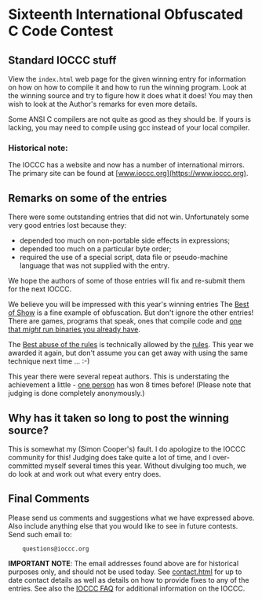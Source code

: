 # Sixteenth International Obfuscated C Code Contest


## Standard IOCCC stuff

View the `index.html` web page for the given winning entry for information on how
on how to compile it and how to run the winning program.
Look at the winning source and try to figure how it does what it does!
You may then wish to look at the Author's remarks for even more details.


Some ANSI C compilers are not quite as good as they should be.  If
yours is lacking, you may need to compile using gcc instead of your
local compiler.

### Historical note:

The IOCCC has a website and now has a number of international mirrors.  The
primary site can be found at [www.ioccc.org](https://www.ioccc.org).


## Remarks on some of the entries

There were some outstanding entries that did not win.  Unfortunately
some very good entries lost because they:

- depended too much on non-portable side effects in expressions;
- depended too much on a particular byte order;
- required the use of a special script, data file or pseudo-machine
  language that was not supplied with the entry.

We hope the authors of some of those entries will fix and re-submit
them for the next IOCCC.

We believe you will be impressed with this year's winning entries  The [Best of
Show](ollinger/index.html) is a fine example of obfuscation.  But don't ignore
the other entries!  There are games, programs that speak, ones that compile code
and [one that _might_ run binaries you already have](anonymous/index.html).

The [Best abuse of the rules](bellard/index.html) is technically allowed by the
[rules](rules.txt).  This year we awarded it again, but don't assume you can get
away with using the same technique next time ... :-)

This year there were several repeat authors.  This is understating the
achievement a little - [one
person](../authors.html#Brian_Westley) has won 8 times
before! (Please note that judging is done completely anonymously.)


## Why has it taken so long to post the winning source?

This is somewhat my (Simon Cooper's) fault.  I do apologize to the IOCCC
community for this!  Judging does take quite a lot of time, and I
over-committed myself several times this year.  Without divulging too much,
we do look at and work out what every entry does.


## Final Comments

Please send us comments and suggestions what we have expressed above.
Also include anything else that you would like to see in future contests.
Send such email to:

```
    questions@ioccc.org
```

**IMPORTANT NOTE**: The email addresses found above are for historical
purposes only, and should not be used today.  See
[contact.html](../contact.html) for up to date contact details
as well as details on how to provide fixes to any of the entries.
See also the [IOCCC FAQ](../faq.html) for additional information on the IOCCC.


<!--

    Copyright © 1984-2024 by Landon Curt Noll. All Rights Reserved.

    You are free to share and adapt this file under the terms of this license:

        Creative Commons Attribution-ShareAlike 4.0 International (CC BY-SA 4.0)

    For more information, see:

        https://creativecommons.org/licenses/by-sa/4.0/

-->
